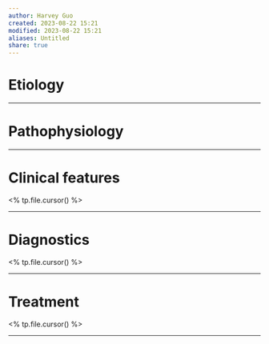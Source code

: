 ```yaml
---
author: Harvey Guo
created: 2023-08-22 15:21
modified: 2023-08-22 15:21
aliases: Untitled
share: true
---
```

# Etiology


---
# Pathophysiology


---
# Clinical features
<% tp.file.cursor() %>

---
# Diagnostics
<% tp.file.cursor() %>

---
# Treatment
<% tp.file.cursor() %>

---
